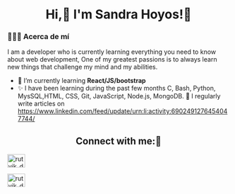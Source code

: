 <h1 align="center">Hi,👋 I'm Sandra Hoyos!🌺</h1>

<h3> 👨🏻‍💻   Acerca de mí </h3>

I am a developer who is currently learning everything you need to know about web development,
One of my greatest passions is to always learn new things that challenge my mind and my abilities.

- 🌱  I’m currently learning **React/JS/bootstrap**
- ✨  I have been learning during the past few months C, Bash, Python, MysSQL,HTML, CSS, Git, JavaScript, Node.js, MongoDB. 
📝 I regularly write articles on  https://www.linkedin.com/feed/update/urn:li:activity:6902491276454047744/

<h2 align="center">Connect with me:👥 </h2>
<p align="left">

<a href="https://instagram.com/shandy224?utm_medium=copy_link" target="blank"><img align="center" src="https://cdn.jsdelivr.net/npm/simple-icons@3.0.1/icons/instagram.svg" alt="rutvik_dev.desg" height="30" width="40" /></a>

<a href="https://www.linkedin.com/in/sandralorenahoyos/" target="blank"><img align="center" src="https://cdn.jsdelivr.net/npm/simple-icons@3.0.1/icons/linkedin.svg" alt="rutvik_dev.desg" height="30" width="40" /></a>



</p>




